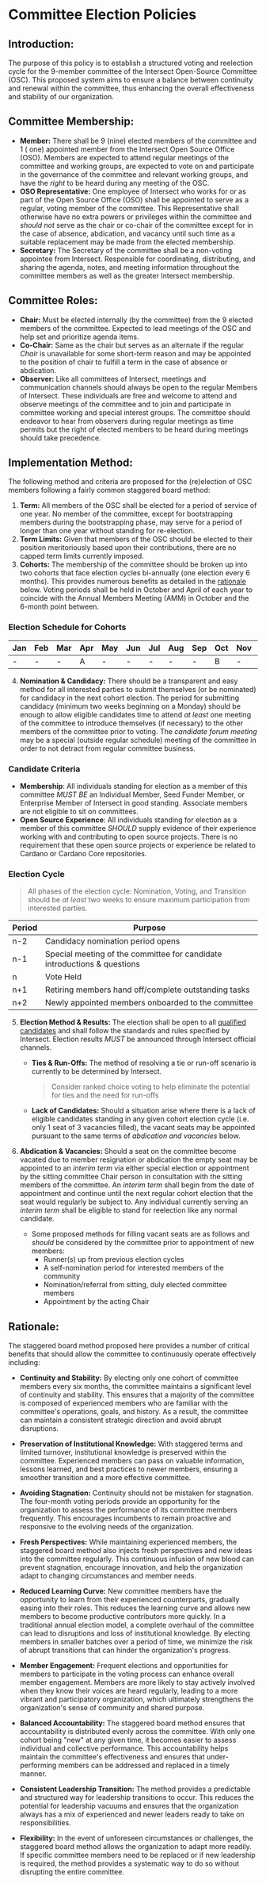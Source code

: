 # Committee Election Policies

## Introduction:

The purpose of this policy is to establish a structured voting and reelection
cycle for the 9-member committee of the Intersect Open-Source Committee (OSC).
This proposed system aims to ensure a balance between continuity and renewal
within the committee, thus enhancing the overall effectiveness and stability of
our organization.

## Committee Membership:

* **Member:** There shall be 9 (nine) elected members of the committee and 1 (
  one) appointed member from the Intersect Open Source Office (OSO). Members are
  expected to attend regular meetings of the committee and working groups, are
  expected to vote on and participate in the governance of the committee and
  relevant working groups, and have the _right_ to be heard during any meeting
  of the OSC.
* **OSO Representative:** One employee of Intersect who works for or as part of
  the Open Source Office (OSO) shall be appointed to serve as a regular, voting
  member of the committee. This Representative shall otherwise have no extra
  powers or privileges within the committee and _should not_ serve as the chair
  or co-chair of the committee except for in the case of absence, abdication,
  and vacancy until such time as a suitable replacement may be made from the
  elected membership.
* **Secretary:** The Secretary of the committee shall be a non-voting appointee
  from Intersect. Responsible for coordinating, distributing, and sharing the
  agenda, notes, and meeting information throughout the committee members as
  well as the greater Intersect membership.

## Committee Roles:

* **Chair:** Must be elected internally (by the committee) from the 9 elected
  members of the committee. Expected to lead meetings of the OSC and help set
  and prioritize agenda items.
* **Co-Chair:** Same as the chair but serves as an alternate if the regular
  _Chair_ is unavailable for some short-term reason and may be appointed to the
  position of chair to fulfill a term in the case of absence or abdication.
* **Observer:** Like all committees of Intersect, meetings and communication
  channels should always be open to the regular Members of Intersect. These
  individuals are free and welcome to attend and observe meetings of the
  committee and to join and participate in committee working and special
  interest groups. The committee should endeavor to hear from observers during
  regular meetings as time permits but the right of elected members to be heard
  during meetings should take precedence.

## Implementation Method:

The following method and criteria are proposed for the (re)election of OSC
members following a fairly common staggered board method:

1. **Term:** All members of the OSC shall be elected for a period of service of
   one year. No member of the committee, except for bootstrapping members during
   the bootstrapping phase, may serve for a period of longer than one year
   without standing for re-election.
2. **Term Limits:** Given that members of the OSC should be elected to their
   position meritoriously based upon their contributions, there are no capped
   term limits currently imposed.
3. **Cohorts:** The membership of the committee should be broken up into two
   cohorts that face election cycles bi-annually (one election every 6 months).
   This provides numerous benefits as detailed in the [rationale](#rationale)
   below. Voting periods shall be held in October and April of each year to
   coincide with the Annual Members Meeting (AMM) in October and the 6-month
   point between.

### Election Schedule for Cohorts

| Jan | Feb | Mar | Apr | May | Jun | Jul | Aug | Sep | Oct | Nov | Dec |
|-----|-----|-----|-----|-----|-----|-----|-----|-----|-----|-----|-----|
| -   | -   | -   | A   | -   | -   | -   | -   | -   | B   | -   | -   |

4. **Nomination & Candidacy:** There should be a transparent and easy method for
   all interested parties to submit themselves (or be nominated) for candidacy
   in the next cohort election. The period for submitting candidacy (minimum two
   weeks beginning on a Monday) should be enough to allow eligible candidates
   time to attend *at least* one meeting of the committee to introduce
   themselves (if necessary) to the other members of the committee prior to
   voting. The *candidate forum meeting* may be a special (outside regular
   schedule) meeting of the committee in order to not detract from regular
   committee business.

### Candidate Criteria

- **Membership**: All individuals standing for election as a member of this
  committee _MUST BE_ an Individual Member, Seed Funder Member, or Enterprise
  Member of Intersect in good standing. Associate members are not eligible to
  sit on committees.
- **Open Source Experience**: All individuals standing for election as a member
  of this committee _SHOULD_ supply evidence of their experience working with
  and contributing to open source projects. There is no requirement that these
  open source projects or experience be related to Cardano or Cardano Core
  repositories.

### Election Cycle

> All phases of the election cycle: Nomination, Voting, and Transition should be
> _at least_ two weeks to ensure maximum participation from interested parties.

| Period | Purpose                                                                  |
|--------|--------------------------------------------------------------------------|
| n-2    | Candidacy nomination period opens                                        |
| n-1    | Special meeting of the committee for candidate introductions & questions |
| n      | Vote Held                                                                |
| n+1    | Retiring members hand off/complete outstanding tasks                     |
| n+2    | Newly appointed members onboarded to the committee                       |

5. **Election Method & Results:** The election shall be open to all
   [qualified candidates](#candidate-criteria) and shall follow the standards
   and rules specified by Intersect. Election results _MUST_ be announced
   through Intersect official channels.
    - **Ties & Run-Offs:** The method of resolving a tie or run-off scenario is
      currently to be determined by Intersect.
      > Consider ranked choice voting to help eliminate the potential for ties
      and the need for run-offs
    - **Lack of Candidates:** Should a situation arise where there is a lack of
      eligible candidates standing in any given cohort election cycle (i.e. only
      1 seat of 3 vacancies filled), the vacant seats may be appointed pursuant
      to the same terms of *abdication and vacancies* below.

6. **Abdication & Vacancies:** Should a seat on the committee become vacated due
   to member resignation or abdication the empty seat may be appointed to an
   *interim term* via either special election or appointment by the sitting
   committee Chair person in consultation with the sitting members of the
   committee. An *interim term* shall begin from the date of appointment and
   continue until the next regular cohort election that the seat would regularly
   be subject to. Any individual currently serving an *interim term* shall be
   eligible to stand for reelection like any normal candidate.
    - Some proposed methods for filling vacant seats are as follows and *should*
      be considered by the committee prior to appointment of new members:
        - Runner(s) up from previous election cycles
        - A self-nomination period for interested members of the community
        - Nomination/referral from sitting, duly elected committee members
        - Appointment by the acting Chair

## Rationale:

The staggered board method proposed here provides a number of critical benefits
that should allow the committee to continuously operate effectively including:

* **Continuity and Stability:** By electing only one cohort of committee members
  every six months, the committee maintains a significant level of continuity
  and stability. This ensures that a majority of the committee is composed of
  experienced members who are familiar with the committee's operations, goals,
  and history. As a result, the committee can maintain a consistent strategic
  direction and avoid abrupt disruptions.

* **Preservation of Institutional Knowledge:** With staggered terms and limited
  turnover, institutional knowledge is preserved within the committee.
  Experienced members can pass on valuable information, lessons learned, and
  best practices to newer members, ensuring a smoother transition and a more
  effective committee.

* **Avoiding Stagnation:** Continuity should not be mistaken for stagnation. The
  four-month voting periods provide an opportunity for the organization to
  assess the performance of its committee members frequently. This encourages
  incumbents to remain proactive and responsive to the evolving needs of the
  organization.

* **Fresh Perspectives:** While maintaining experienced members, the staggered
  board method also injects fresh perspectives and new ideas into the committee
  regularly. This continuous infusion of new blood can prevent stagnation,
  encourage innovation, and help the organization adapt to changing
  circumstances and member needs.

* **Reduced Learning Curve:** New committee members have the opportunity to
  learn from their experienced counterparts, gradually easing into their roles.
  This reduces the learning curve and allows new members to become productive
  contributors more quickly. In a traditional annual election model, a complete
  overhaul of the committee can lead to disruptions and loss of institutional
  knowledge. By electing members in smaller batches over a period of time, we
  minimize the risk of abrupt transitions that can hinder the organization's
  progress.

* **Member Engagement:** Frequent elections and opportunities for members to
  participate in the voting process can enhance overall member engagement.
  Members are more likely to stay actively involved when they know their voices
  are heard regularly, leading to a more vibrant and participatory organization,
  which ultimately strengthens the organization's sense of community and shared
  purpose.

* **Balanced Accountability:** The staggered board method ensures that
  accountability is distributed evenly across the committee. With only one
  cohort being "new" at any given time, it becomes easier to assess individual
  and collective performance. This accountability helps maintain the committee's
  effectiveness and ensures that under-performing members can be addressed and
  replaced in a timely manner.

* **Consistent Leadership Transition:** The method provides a predictable and
  structured way for leadership transitions to occur. This reduces the potential
  for leadership vacuums and ensures that the organization always has a mix of
  experienced and newer leaders ready to take on responsibilities.

* **Flexibility:** In the event of unforeseen circumstances or challenges, the
  staggered board method allows the organization to adapt more readily. If
  specific committee members need to be replaced or if new leadership is
  required, the method provides a systematic way to do so without disrupting the
  entire committee.
